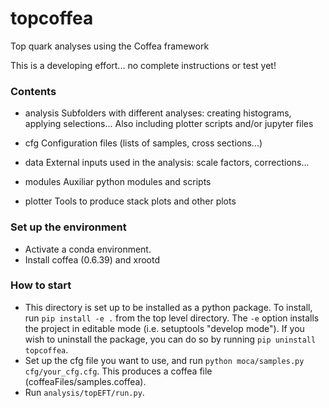 # topcoffea
Top quark analyses using the Coffea framework

This is a developing effort... no complete instructions or test yet!

### Contents
- analysis
   Subfolders with different analyses: creating histograms, applying selections...
   Also including plotter scripts and/or jupyter files

- cfg
  Configuration files (lists of samples, cross sections...)

- data
  External inputs used in the analysis: scale factors, corrections...

- modules
  Auxiliar python modules and scripts

- plotter
  Tools to produce stack plots and other plots

### Set up the environment 
- Activate a conda environment. 
- Install coffea (0.6.39) and xrootd

### How to start
- This directory is set up to be installed as a python package. To install, run `pip install -e .` from the top level directory. The `-e` option installs the project in editable mode (i.e. setuptools "develop mode"). If you wish to uninstall the package, you can do so by running `pip uninstall topcoffea`.
- Set up the cfg file you want to use, and run `python moca/samples.py cfg/your_cfg.cfg`. This produces a coffea file (coffeaFiles/samples.coffea).
- Run `analysis/topEFT/run.py`.
